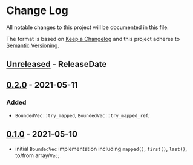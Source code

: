 # Change Log
All notable changes to this project will be documented in this file.

The format is based on [Keep a Changelog](http://keepachangelog.com/)
and this project adheres to [Semantic Versioning](http://semver.org/).

<!-- next-header -->
## [Unreleased] - ReleaseDate
## [0.2.0] - 2021-05-11

### Added
- `BoundedVec::try_mapped`,  `BoundedVec::try_mapped_ref`;

## [0.1.0] - 2021-05-10

- initial `BoundedVec` implementation including `mapped()`, `first()`, `last()`, to/from array/`Vec`;

<!-- next-url -->
[Unreleased]: https://github.com/ergoplatform/bounded-vec/compare/v0.2.0...HEAD
[0.2.0]: https://github.com/ergoplatform/bounded-vec/compare/v0.1.0...v0.2.0
[0.1.0]: https://github.com/ergoplatform/bounded-vec/compare/v0.0.0...v0.1.0
